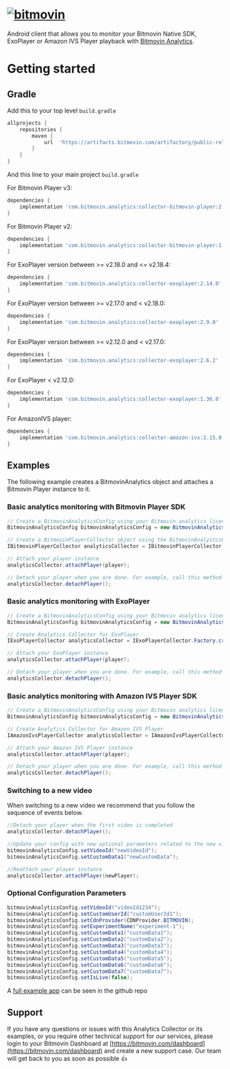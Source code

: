 # [![bitmovin](http://bitmovin-a.akamaihd.net/webpages/bitmovin-logo-github.png)](http://www.bitmovin.com)

Android client that allows you to monitor your Bitmovin Native SDK, ExoPlayer or Amazon IVS Player playback with [Bitmovin Analytics](https://bitmovin.com/video-analytics/).

# Getting started

## Gradle

Add this to your top level `build.gradle`

```gradle
allprojects {
    repositories {
        maven {
            url  'https://artifacts.bitmovin.com/artifactory/public-releases'
        }
    }
}
```

And this line to your main project `build.gradle`

For Bitmovin Player v3:

```gradle
dependencies {
    implementation 'com.bitmovin.analytics:collector-bitmovin-player:2.14.0'
}
```

For Bitmovin Player v2:

```gradle
dependencies {
    implementation 'com.bitmovin.analytics:collector-bitmovin-player:1.36.0'
}
```

For ExoPlayer version between >= v2.18.0 and <= v2.18.4:

```gradle
dependencies {
    implementation 'com.bitmovin.analytics:collector-exoplayer:2.14.0'
}
```

For ExoPlayer version between >= v2.17.0 and < v2.18.0:

```gradle
dependencies {
    implementation 'com.bitmovin.analytics:collector-exoplayer:2.9.0'
}
```

For ExoPlayer version between >= v2.12.0 and < v2.17.0:

```gradle
dependencies {
    implementation 'com.bitmovin.analytics:collector-exoplayer:2.6.2'
}
```

For ExoPlayer < v2.12.0:

```gradle
dependencies {
    implementation 'com.bitmovin.analytics:collector-exoplayer:1.36.0'
}
```

For AmazonIVS player:

```gradle
dependencies {
    implementation 'com.bitmovin.analytics:collector-amazon-ivs:2.15.0'
}
```

## Examples

The following example creates a BitmovinAnalytics object and attaches a Bitmovin Player instance to it.

### Basic analytics monitoring with Bitmovin Player SDK

```java
// Create a BitmovinAnalyticsConfig using your Bitmovin analytics license key and (optionally) your Bitmovin Player Key
BitmovinAnalyticsConfig bitmovinAnalyticsConfig = new BitmovinAnalyticsConfig("<BITMOVIN_ANALYTICS_KEY>", "<BITMOVIN_PLAYER_KEY>");

// Create a BitmovinPlayerCollector object using the BitmovinAnalyitcsConfig you just created
IBitmovinPlayerCollector analyticsCollector = IBitmovinPlayerCollector.Factory.create(bitmovinAnalyticsConfig, getApplicationContext());

// Attach your player instance
analyticsCollector.attachPlayer(player);

// Detach your player when you are done. For example, call this method when you call the release() method
analyticsCollector.detachPlayer();
```

### Basic analytics monitoring with ExoPlayer

```java
// Create a BitmovinAnalyticsConfig using your Bitmovin analytics license key
BitmovinAnalyticsConfig bitmovinAnalyticsConfig = new BitmovinAnalyticsConfig("<BITMOVIN_ANALYTICS_KEY>");

// Create Analytics Collector for ExoPlayer
IExoPlayerCollector analyticsCollector = IExoPlayerCollector.Factory.create(bitmovinAnalyticsConfig, getApplicationContext());

// Attach your ExoPlayer instance
analyticsCollector.attachPlayer(player);

// Detach your player when you are done. For example, call this method when you call ExoPlayer's release() method
analyticsCollector.detachPlayer();
```

### Basic analytics monitoring with Amazon IVS Player SDK

```java
// Create a BitmovinAnalyticsConfig using your Bitmovin analytics license key
BitmovinAnalyticsConfig bitmovinAnalyticsConfig = new BitmovinAnalyticsConfig("<BITMOVIN_ANALYTICS_KEY>");

// Create Analytics Collector for Amazon IVS Player
IAmazonIvsPlayerCollector analyticsCollector = IAmazonIvsPlayerCollector.Factory.create(bitmovinAnalyticsConfig, getApplicationContext())

// Attach your Amazon IVS Player instance
analyticsCollector.attachPlayer(player);

// Detach your player when you are done. For example, call this method when you call the release() method
analyticsCollector.detachPlayer();
```

### Switching to a new video

When switching to a new video we recommend that you follow the sequence of events below.

```java
//Detach your player when the first video is completed
analyticsCollector.detachPlayer();

//Update your config with new optional parameters related to the new video playback
bitmovinAnalyticsConfig.setVideoId("newVideoId");
bitmovinAnalyticsConfig.setCustomData1("newCustomData");

//Reattach your player instance
analyticsCollector.attachPlayer(newPlayer);
```

### Optional Configuration Parameters

```java
bitmovinAnalyticsConfig.setVideoId("videoId1234");
bitmovinAnalyticsConfig.setCustomUserId("customUserId1");
bitmovinAnalyticsConfig.setCdnProvider(CDNProvider.BITMOVIN);
bitmovinAnalyticsConfig.setExperimentName("experiment-1");
bitmovinAnalyticsConfig.setCustomData1("customData1");
bitmovinAnalyticsConfig.setCustomData2("customData2");
bitmovinAnalyticsConfig.setCustomData3("customData3");
bitmovinAnalyticsConfig.setCustomData4("customData4");
bitmovinAnalyticsConfig.setCustomData5("customData5");
bitmovinAnalyticsConfig.setCustomData6("customData6");
bitmovinAnalyticsConfig.setCustomData7("customData7");
bitmovinAnalyticsConfig.setIsLive(false);
```

A [full example app](https://github.com/bitmovin/bitmovin-analytics-collector-android/tree/main/collector-bitmovin-player-example) can be seen in the github repo

## Support

If you have any questions or issues with this Analytics Collector or its examples, or you require other technical support for our services, please login to your Bitmovin Dashboard at [https://bitmovin.com/dashboard](https://bitmovin.com/dashboard) and create a new support case. Our team will get back to you as soon as possible 👍
